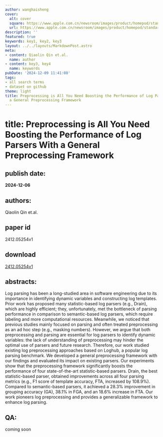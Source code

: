 ```yaml
---
author: wanghaisheng
cover:
  alt: cover
  square: https://www.apple.com.cn/newsroom/images/product/homepod/standard/Apple-HomePod-hero-230118_big.jpg.large_2x.jpg
  url: https://www.apple.com.cn/newsroom/images/product/homepod/standard/Apple-HomePod-hero-230118_big.jpg.large_2x.jpg
description: ''
featured: true
keywords: key1, key2, key3
layout: ../../layouts/MarkdownPost.astro
meta:
- content: Qiaolin Qin et.al.
  name: author
- content: key3, key4
  name: keywords
pubDate: '2024-12-09 11:41:08'
tags:
- all search terms
- dataset on github
theme: light
title: Preprocessing is All You Need Boosting the Performance of Log Parsers With
  a General Preprocessing Framework
---
```


# title: Preprocessing is All You Need Boosting the Performance of Log Parsers With a General Preprocessing Framework 
## publish date: 
**2024-12-06** 
## authors: 
  Qiaolin Qin et.al. 
## paper id
2412.05254v1
## download
[2412.05254v1](http://arxiv.org/abs/2412.05254v1)
## abstracts:
Log parsing has been a long-studied area in software engineering due to its importance in identifying dynamic variables and constructing log templates. Prior work has proposed many statistic-based log parsers (e.g., Drain), which are highly efficient; they, unfortunately, met the bottleneck of parsing performance in comparison to semantic-based log parsers, which require labeling and more computational resources. Meanwhile, we noticed that previous studies mainly focused on parsing and often treated preprocessing as an ad hoc step (e.g., masking numbers). However, we argue that both preprocessing and parsing are essential for log parsers to identify dynamic variables: the lack of understanding of preprocessing may hinder the optimal use of parsers and future research. Therefore, our work studied existing log preprocessing approaches based on Loghub, a popular log parsing benchmark. We developed a general preprocessing framework with our findings and evaluated its impact on existing parsers. Our experiments show that the preprocessing framework significantly boosts the performance of four state-of-the-art statistic-based parsers. Drain, the best statistic-based parser, obtained improvements across all four parsing metrics (e.g., F1 score of template accuracy, FTA, increased by 108.9%). Compared to semantic-based parsers, it achieved a 28.3% improvement in grouping accuracy (GA), 38.1% in FGA, and an 18.6% increase in FTA. Our work pioneers log preprocessing and provides a generalizable framework to enhance log parsing.
## QA:
coming soon
